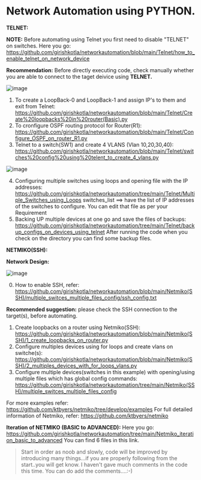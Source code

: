 # Network Automation using PYTHON.

**TELNET:**

**NOTE:** Before automating using Telnet you first need to disable "TELNET" on switches.
Here you go: https://github.com/girishkotla/networkautomation/blob/main/Telnet/how_to_enable_telnet_on_network_device


**Recommendation:** Before directly executing code, check manually whether you are able to connect to the taget deivice using **TELNET.**


![image](https://user-images.githubusercontent.com/45974876/111051567-0afa8980-847a-11eb-9cc0-da2daba3bc02.png)

1. To create a LoopBack-0 and LoopBack-1 and assign IP's to them and exit from Telnet: https://github.com/girishkotla/networkautomation/blob/main/Telnet/Create%20loopbacks%20in%20router(Basic).py
2. To cronfigure OSPF routing protocol for Router(R1): 
https://github.com/girishkotla/networkautomation/blob/main/Telnet/Configure_OSPF_on_router_R1.py
3. Telnet to a switch(SW1) and create 4 VLANS (Vlan 10,20,30,40): https://github.com/girishkotla/networkautomation/blob/main/Telnet/switches%20config%20using%20telent_to_create_4_vlans.py

![image](https://user-images.githubusercontent.com/45974876/111139480-2fa04f80-85a7-11eb-8b80-01064a7f4627.png)


4. Configuring multiple switches using loops and opening file with the IP addresses:
https://github.com/girishkotla/networkautomation/tree/main/Telnet/Multiple_Switches_using_Loops
switches_list ==> have the list of IP addresses of the switches to configure. You can edit that file as per your Requirement
5. Backing UP multiple devices at one go and save the files of backups:
https://github.com/girishkotla/networkautomation/tree/main/Telnet/backup_configs_on_devices_using_telnet
After running the code when you check on the directory you can find some backup files.


**NETMIKO(SSH):**

**Network Design:**

![image](https://user-images.githubusercontent.com/45974876/111310493-271d4700-8683-11eb-8fd5-d3ef5766bfdf.png)

0. How to enable SSH, refer: https://github.com/girishkotla/networkautomation/blob/main/Netmiko(SSH)/multiple_switces_multiple_files_config/ssh_config.txt

**Recommended suggestion:** please check the SSH connection to the target(s), before automating.

1. Create loopbacks on a router using Netmiko(SSH): https://github.com/girishkotla/networkautomation/blob/main/Netmiko(SSH)/1_create_loopbacks_on_router.py
2. Configure multiples devices using for loops and create vlans on switche(s): https://github.com/girishkotla/networkautomation/blob/main/Netmiko(SSH)/2_multiples_devices_with_for_loops_vlans.py
3. Configure multiple devices(switches in this example) with opening/using multiple files which has global config commands: https://github.com/girishkotla/networkautomation/tree/main/Netmiko(SSH)/multiple_switces_multiple_files_config

For more examples refer: https://github.com/ktbyers/netmiko/tree/develop/examples
For full detailed information of Netmiko, refer: https://github.com/ktbyers/netmiko


**Iteration of NETMIKO (BASIC to ADVANCED):**
Here you go: https://github.com/girishkotla/networkautomation/tree/main/Netmiko_iteration_basic_to_advanced
You can find 6 files in this link.
> Start in order as noob and slowly, code will be improved by introducing many things...if you are properly following from the start..you will get know. I haven't gave much comments in the code this time. You can do add the comments....:-)


